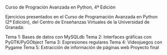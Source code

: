 
Curso de Progración Avanzada en Python, 4ª Edición

Ejercicios presentados en el Curso de Programación Avanzada en Python (2ª Edición), del Centro de Enseñanzas Virtuales de la Universidad de Granada:

Tema 1: Bases de datos con MySQLdb
Tema 2: Interfaces gráficas con PyGTK/PyGObject
Tema 3: Expresiones regulares
Tema 4: Videojuegos con Pygame
Tema 5: Extracción de información de páginas web
Proyecto final
